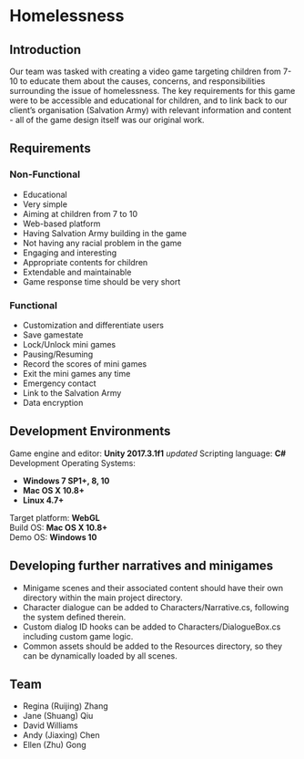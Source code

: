 # Homelessness

## Introduction
Our team was tasked with creating a video game targeting children from 7-10 to educate them about the causes, concerns, and responsibilities surrounding the issue of homelessness. The key requirements for this game were to be accessible and educational for children, and to link back to our client’s organisation (Salvation Army) with relevant information and content - all of the game design itself was our original work.

## Requirements
### Non-Functional
* Educational
* Very simple
* Aiming at children from 7 to 10
* Web-based platform
* Having Salvation Army building in the game
* Not having any racial problem in the game
* Engaging and interesting
* Appropriate contents for children
* Extendable and maintainable
* Game response time should be very short

### Functional
* Customization and differentiate users
* Save gamestate
* Lock/Unlock mini games
* Pausing/Resuming
* Record the scores of mini games
* Exit the mini games any time
* Emergency contact
* Link to the Salvation Army
* Data encryption


## Development Environments
Game engine and editor: **Unity 2017.3.1f1** *updated*
Scripting language: **C#** 
Development Operating Systems: 
* **Windows 7 SP1+, 8, 10** 
* **Mac OS X 10.8+**  
* **Linux 4.7+**  

Target platform: **WebGL**  
Build OS: **Mac OS X 10.8+**  
Demo OS: **Windows 10**

## Developing further narratives and minigames
* Minigame scenes and their associated content should have their own directory within the main project directory.
* Character dialogue can be added to Characters/Narrative.cs, following the system defined therein.
* Custom dialog ID hooks can be added to Characters/DialogueBox.cs including custom game logic.
* Common assets should be added to the Resources directory, so they can be dynamically loaded by all scenes.

## Team
* Regina (Ruijing) Zhang
* Jane (Shuang) Qiu
* David Williams
* Andy (Jiaxing) Chen 
* Ellen (Zhu) Gong
